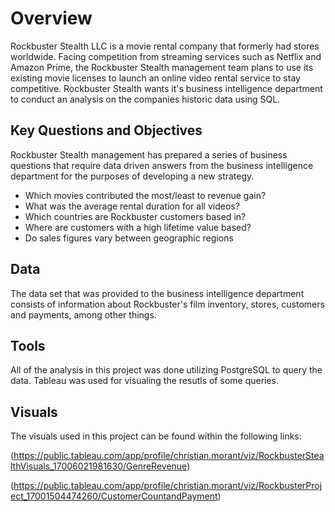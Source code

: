 # Overview
Rockbuster Stealth LLC is a movie rental company that formerly had stores worldwide. Facing competition from streaming services such as Netflix and Amazon Prime, the Rockbuster Stealth management team plans to use its existing movie licenses to launch an online video rental service to stay competitive. Rockbuster Stealth wants it's business intelligence department to conduct an analysis on the companies historic data using SQL. 

## Key Questions and Objectives
Rockbuster Stealth management has prepared a series of business questions that require data driven answers from the business intelligence department for the purposes of developing a new strategy. 
- Which movies contributed the most/least to revenue gain?
- What was the average rental duration for all videos?
- Which countries are Rockbuster customers based in?
- Where are customers with a high lifetime value based?
- Do sales figures vary between geographic regions
  
## Data
The data set that was provided to the business intelligence department consists of information about Rockbuster's film inventory, stores, customers and payments, among other things. 

## Tools
All of the analysis in this project was done utilizing PostgreSQL to query the data. Tableau was used for visualing the resutls of some queries.

## Visuals
The visuals used in this project can be found within the following links: 

(https://public.tableau.com/app/profile/christian.morant/viz/RockbusterStealthVisuals_17006021981630/GenreRevenue)

(https://public.tableau.com/app/profile/christian.morant/viz/RockbusterProject_17001504474260/CustomerCountandPayment)


